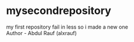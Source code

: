 # mysecondrepository
my first repository fail in less so i made a new one
<br>
Author - Abdul Rauf (alxrauf)
